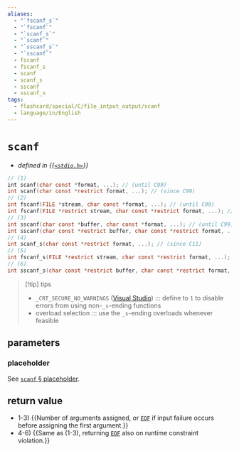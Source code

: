 ```yaml
---
aliases:
  - "`fscanf_s`"
  - "`fscanf`"
  - "`scanf_s`"
  - "`scanf`"
  - "`sscanf_s`"
  - "`sscanf`"
  - fscanf
  - fscanf_s
  - scanf
  - scanf_s
  - sscanf
  - sscanf_s
tags:
  - flashcard/special/C/file_intput_output/scanf
  - language/in/English
---
```


# `scanf`

- _defined in {{[`<stdio.h>`](../../../general/C%20file%20input_output.md)}}_ <!--SR:!2025-08-29,501,310-->

```C
// (1)
int scanf(char const *format, ...); // (until C99)
int scanf(char const *restrict format, ...); // (since C99)
// (2)
int fscanf(FILE *stream, char const *format, ...); // (until C99)
int fscanf(FILE *restrict stream, char const *restrict format, ...); // (since C99)
// (3)
int sscanf(char const *buffer, char const *format, ...); // (until C99)
int sscanf(char const *restrict buffer, char const *restrict format, ...); // (since C99)
// (4)
int scanf_s(char const *restrict format, ...); // (since C11)
// (5)
int fscanf_s(FILE *restrict stream, char const *restrict format, ...); // (since C11)
// (6)
int sscanf_s(char const *restrict buffer, char const *restrict format, ...); // (since C11)
```

> [!tip] tips
>
> - `_CRT_SECURE_NO_WARNINGS` ([Visual Studio](Visual%20Studio.md)) ::: define to `1` to disable errors from using non-`_s`-ending functions <!--SR:!2026-05-03,740,330!2026-09-08,839,330-->
> - overload selection ::: use the `_s`-ending overloads whenever feasible <!--SR:!2024-12-10,295,353!2024-06-10,70,339-->

## parameters

### placeholder

See [`scanf` § placeholder](../../../general/scanf.md#placeholder).

## return value

- 1-3) {{Number of arguments assigned, or [`EOF`](../file%20input_output.md) if input failure occurs before assigning the first argument.}}
- 4-6) {{Same as (1-3), returning [`EOF`](../file%20input_output.md) also on runtime constraint violation.}} <!--SR:!2025-05-24,422,290!2026-08-24,831,330-->
